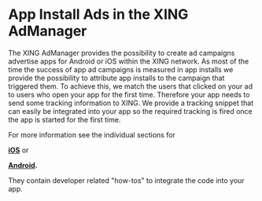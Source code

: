 # App Install Ads in the XING AdManager
The XING AdManager provides the possibility to create ad campaigns advertise apps for Android or iOS within the XING network. As most of the time the success of app ad campaigns is measured in app installs we provide the possibility to attribute app installs to the campaign that triggered them. To achieve this, we match the users that clicked on your ad to users who open your app for the first time. Therefore your app needs to send some tracking information to XING. We provide a tracking snippet that can easily be integrated into your app so the required tracking is fired once the app is started for the first time. 

For more information see the individual sections for 

**[iOS](./iOS/README.md)** or 

**[Android](./Android/README.md).** 

They contain developer related "how-tos" to integrate the code into your app.
